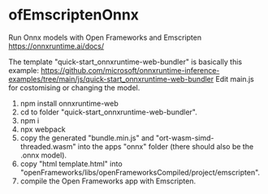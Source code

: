 # ofEmscriptenOnnx

Run Onnx models with Open Frameworks and Emscripten
https://onnxruntime.ai/docs/


The template "quick-start_onnxruntime-web-bundler" is basically this example: https://github.com/microsoft/onnxruntime-inference-examples/tree/main/js/quick-start_onnxruntime-web-bundler
Edit main.js for costomising or changing the model.
1. npm install onnxruntime-web
2. cd to folder "quick-start_onnxruntime-web-bundler".
2. npm i
3. npx webpack
4. copy the generated "bundle.min.js" and "ort-wasm-simd-threaded.wasm" into the apps "onnx" folder (there should also be the .onnx model).
5. copy "html template.html" into "openFrameworks/libs/openFrameworksCompiled/project/emscripten".
6. compile the Open Frameworks app with Emscripten.
